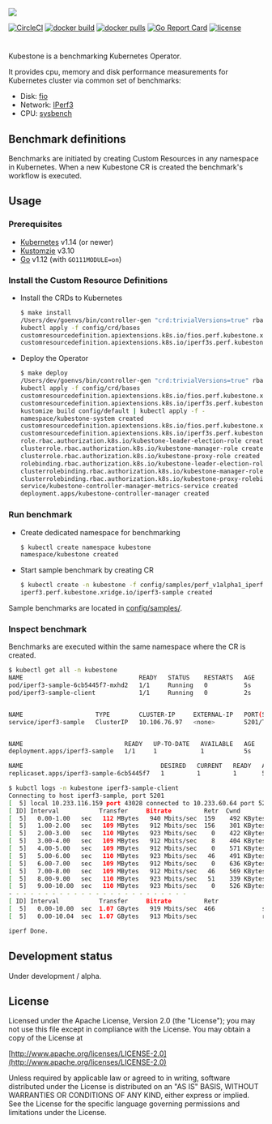 ![](https://raw.githubusercontent.com/xridge/kubestone/master/images/kubestone-logo.png)


[![CircleCI](https://circleci.com/gh/xridge/kubestone/tree/master.svg?style=shield)](https://circleci.com/gh/xridge/kubestone/tree/master)
[![docker build](https://img.shields.io/docker/cloud/build/xridge/kubestone.svg)](https://hub.docker.com/r/xridge/kubestone)
[![docker pulls](https://img.shields.io/docker/pulls/xridge/kubestone.svg)](https://hub.docker.com/r/xridge/kubestone)
[![Go Report Card](https://goreportcard.com/badge/github.com/xridge/kubestone)](https://goreportcard.com/report/github.com/xridge/kubestone)
[![license](https://img.shields.io/badge/License-Apache%202.0-blue.svg)](https://www.apache.org/licenses/LICENSE-2.0)

#
Kubestone is a benchmarking Kubernetes Operator.

It provides cpu, memory and disk performance measurements
for Kubernetes cluster via common set of benchmarks:
* Disk: [fio](https://fio.readthedocs.io)
* Network: [IPerf3](https://iperf.fr)
* CPU: [sysbench](https://wiki.gentoo.org/wiki/Sysbench)
 
## Benchmark definitions
Benchmarks are initiated by creating Custom Resources in
any namespace in Kubernetes. When a new Kubestone CR is created
the benchmark's workflow is executed.

## Usage
### Prerequisites
* [Kubernetes](https://kubernetes.io) v1.14 (or newer)
* [Kustomzie](https://kustomize.io) v3.10
* [Go](https://golang.org) v1.12 (with `GO111MODULE=on`)


### Install the Custom Resource Definitions
* Install the CRDs to Kubernetes
  ```bash
  $ make install
  /Users/dev/goenvs/bin/controller-gen "crd:trivialVersions=true" rbac:roleName=manager-role webhook paths="./..." output:crd:artifacts:config=config/crd/bases
  kubectl apply -f config/crd/bases
  customresourcedefinition.apiextensions.k8s.io/fios.perf.kubestone.xridge.io configured
  customresourcedefinition.apiextensions.k8s.io/iperf3s.perf.kubestone.xridge.io configured
  ```
* Deploy the Operator
  ```bash
  $ make deploy
  /Users/dev/goenvs/bin/controller-gen "crd:trivialVersions=true" rbac:roleName=manager-role webhook paths="./..." output:crd:artifacts:config=config/crd/bases
  kubectl apply -f config/crd/bases
  customresourcedefinition.apiextensions.k8s.io/fios.perf.kubestone.xridge.io created
  customresourcedefinition.apiextensions.k8s.io/iperf3s.perf.kubestone.xridge.io created
  kustomize build config/default | kubectl apply -f -
  namespace/kubestone-system created
  customresourcedefinition.apiextensions.k8s.io/fios.perf.kubestone.xridge.io configured
  customresourcedefinition.apiextensions.k8s.io/iperf3s.perf.kubestone.xridge.io configured
  role.rbac.authorization.k8s.io/kubestone-leader-election-role created
  clusterrole.rbac.authorization.k8s.io/kubestone-manager-role created
  clusterrole.rbac.authorization.k8s.io/kubestone-proxy-role created
  rolebinding.rbac.authorization.k8s.io/kubestone-leader-election-rolebinding created
  clusterrolebinding.rbac.authorization.k8s.io/kubestone-manager-rolebinding created
  clusterrolebinding.rbac.authorization.k8s.io/kubestone-proxy-rolebinding created
  service/kubestone-controller-manager-metrics-service created
  deployment.apps/kubestone-controller-manager created
  ```

### Run benchmark
* Create dedicated namespace for benchmarking
  ```bash
  $ kubectl create namespace kubestone
  namespace/kubestone created
  ```
* Start sample benchmark by creating CR
  ```bash
  $ kubectl create -n kubestone -f config/samples/perf_v1alpha1_iperf3.yaml
  iperf3.perf.kubestone.xridge.io/iperf3-sample created
  ```

Sample benchmarks are located in [config/samples/](config/samples).

### Inspect benchmark
Benchmarks are executed within the same namespace where the CR is created.
```bash
$ kubectl get all -n kubestone
NAME                                READY   STATUS    RESTARTS   AGE
pod/iperf3-sample-6cb5445f7-mxhd2   1/1     Running   0          5s
pod/iperf3-sample-client            1/1     Running   0          2s


NAME                    TYPE        CLUSTER-IP     EXTERNAL-IP   PORT(S)    AGE
service/iperf3-sample   ClusterIP   10.106.76.97   <none>        5201/TCP   5s


NAME                            READY   UP-TO-DATE   AVAILABLE   AGE
deployment.apps/iperf3-sample   1/1     1            1           5s

NAME                                      DESIRED   CURRENT   READY   AGE
replicaset.apps/iperf3-sample-6cb5445f7   1         1         1       5s

$ kubctl logs -n kubestone iperf3-sample-client
Connecting to host iperf3-sample, port 5201
[  5] local 10.233.116.159 port 43028 connected to 10.233.60.64 port 5201
[ ID] Interval           Transfer     Bitrate         Retr  Cwnd
[  5]   0.00-1.00   sec   112 MBytes   940 Mbits/sec  159    492 KBytes
[  5]   1.00-2.00   sec   109 MBytes   912 Mbits/sec  156    301 KBytes
[  5]   2.00-3.00   sec   110 MBytes   923 Mbits/sec    0    422 KBytes
[  5]   3.00-4.00   sec   109 MBytes   912 Mbits/sec    8    404 KBytes
[  5]   4.00-5.00   sec   109 MBytes   912 Mbits/sec    0    571 KBytes
[  5]   5.00-6.00   sec   110 MBytes   923 Mbits/sec   46    491 KBytes
[  5]   6.00-7.00   sec   109 MBytes   912 Mbits/sec    0    636 KBytes
[  5]   7.00-8.00   sec   109 MBytes   912 Mbits/sec   46    569 KBytes
[  5]   8.00-9.00   sec   110 MBytes   923 Mbits/sec   51    339 KBytes
[  5]   9.00-10.00  sec   110 MBytes   923 Mbits/sec    0    526 KBytes
- - - - - - - - - - - - - - - - - - - - - - - - -
[ ID] Interval           Transfer     Bitrate         Retr
[  5]   0.00-10.00  sec  1.07 GBytes   919 Mbits/sec  466             sender
[  5]   0.00-10.04  sec  1.07 GBytes   913 Mbits/sec                  receiver

iperf Done.
```


## Development status
Under development / alpha.


## License
Licensed under the Apache License, Version 2.0 (the "License");
you may not use this file except in compliance with the License.
You may obtain a copy of the License at

[http://www.apache.org/licenses/LICENSE-2.0](http://www.apache.org/licenses/LICENSE-2.0)

Unless required by applicable law or agreed to in writing, software
distributed under the License is distributed on an "AS IS" BASIS,
WITHOUT WARRANTIES OR CONDITIONS OF ANY KIND, either express or implied.
See the License for the specific language governing permissions and
limitations under the License.
